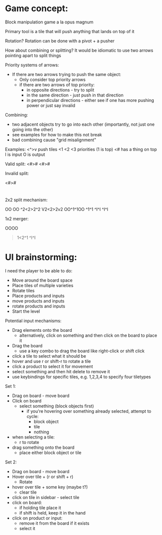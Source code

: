 # Game concept:

Block manipulation game a la opus magnum

Primary tool is a tile that will push anything that lands on top of it

Rotation?
Rotation can be done with a pivot + a pusher

How about combining or splitting?
It would be idiomatic to use two arrows pointing apart to split things

Priority systems of arrows:
 * If there are two arrows trying to push the same object:
   * Only consider top priority arrows
   * if there are two arrows of top priority:
     * in opposite directions - try to split
     * in the same direction - just push in that direction
     * in perpendicular directions - either see if one has more pushing power or just say invalid

Combining:
 * two adjacent objects try to go into each other (importantly, not just one going into the other)
 * see examples for how to make this not break
 * bad combining cause "grid misalignment"

Examples:
<^>v push tiles
<1 <2 <3 priorities (1 is top)
<# has a thing on top
I is input
O is output

Valid split:
<#>#
<#>#

Invalid split:

<#>#
 # #

2x2 split mechanism:

OO    OO
^2<2>2^2
V2<2>2v2
OO^1^1OO
  ^1^1
  ^I^I
  ^I^I

1x2 merger:

  OOOO
>1<2^1
^I^I


# UI brainstorming:

I need the player to be able to do:
 * Move around the board space
 * Place tiles of multiple varieties
 * Rotate tiles
 * Place products and inputs
 * move products and inputs
 * rotate products and inputs
 * Start the level

Potential input mechanisms:
 * Drag elements onto the board
   * alternatively, click on something and then click on the board to place it
 * Drag the board
   * use a key combo to drag the board like right-click or shift click
 * click a tile to select what it should be
 * hover and use r or shift-r to rotate a tile
 * click a product to select it for movement
 * select something and then hit delete to remove it
 * use keybindings for specific tiles, e.g. 1,2,3,4 to specify four tiletypes

Set 1:
 * Drag on board - move board
 * Click on board
   * select something (block objects first)
     * if you're hovering over something already selected, attempt to cycle:
       * block object
       * tile
       * nothing
 * when selecting a tile:
   * r to rotate
 * drag something onto the board
   * place either block object or tile

Set 2:
 * Drag on board - move board
 * Hover over tile + (r or shift + r)
   * Rotate
 * hover over tile + some key (maybe t?)
   * clear tile
 * click on tile in sidebar - select tile
 * click on board:
   * if holding tile place it
   * if shift is held, keep it in the hand
 * click on product or input:
   * remove it from the board if it exists
   * select it
